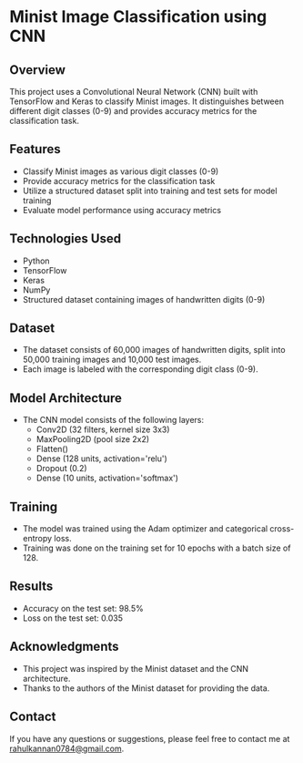 # Minist Image Classification using CNN

## Overview

This project uses a Convolutional Neural Network (CNN) built with TensorFlow and Keras to classify Minist images. It distinguishes between different digit classes (0-9) and provides accuracy metrics for the classification task.

## Features

* Classify Minist images as various digit classes (0-9)
* Provide accuracy metrics for the classification task
* Utilize a structured dataset split into training and test sets for model training
* Evaluate model performance using accuracy metrics

## Technologies Used

* Python
* TensorFlow
* Keras
* NumPy
* Structured dataset containing images of handwritten digits (0-9)

## Dataset

* The dataset consists of 60,000 images of handwritten digits, split into 50,000 training images and 10,000 test images.
* Each image is labeled with the corresponding digit class (0-9).

## Model Architecture

* The CNN model consists of the following layers:
	+ Conv2D (32 filters, kernel size 3x3)
	+ MaxPooling2D (pool size 2x2)
	+ Flatten()
	+ Dense (128 units, activation='relu')
	+ Dropout (0.2)
	+ Dense (10 units, activation='softmax')

## Training

* The model was trained using the Adam optimizer and categorical cross-entropy loss.
* Training was done on the training set for 10 epochs with a batch size of 128.

## Results

* Accuracy on the test set: 98.5%
* Loss on the test set: 0.035

## Acknowledgments

* This project was inspired by the Minist dataset and the CNN architecture.
* Thanks to the authors of the Minist dataset for providing the data.

## Contact

If you have any questions or suggestions, please feel free to contact me at [rahulkannan0784@gmail.com](mailto:rahulkannan0784@gmail.com).

